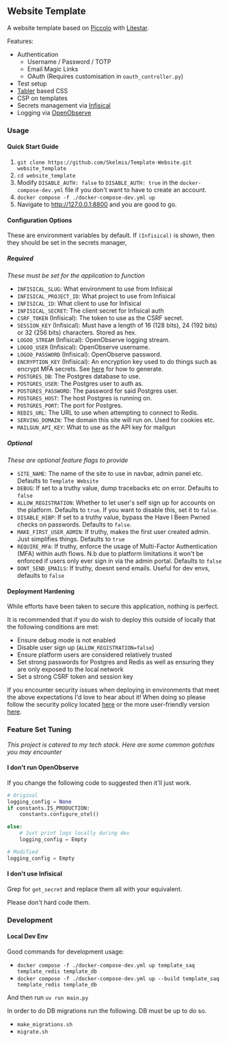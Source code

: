Website Template
---

A website template based on [Piccolo](https://github.com/piccolo-orm/piccolo) with [Litestar](https://litestar.dev/).

Features:
- Authentication
  - Username / Password / TOTP
  - Email Magic Links
  - OAuth (Requires customisation in `oauth_controller.py`)
- Test setup
- [Tabler](https://tabler.io/admin-template) based CSS
- CSP on templates
- Secrets management via [Infisical](https://infisical.com/)
- Logging via [OpenObserve](https://openobserve.ai/)

### Usage

#### Quick Start Guide

1. `git clone https://github.com/Skelmis/Template-Website.git website_template`
2. `cd website_template`
3. Modify `DISABLE_AUTH: false` to `DISABLE_AUTH: true` in the `docker-compose-dev.yml` file if you don't want to have to create an account.
4. `docker compose -f ./docker-compose-dev.yml up`
5. Navigate to http://127.0.0.1:8800 and you are good to go.

#### Configuration Options

These are environment variables by default. If `(Infisical)` is shown, then they should be set in the secrets manager,

##### Required
*These must be set for the application to function*

- `INFISICAL_SLUG`: What environment to use from Infisical
- `INFISICAL_PROJECT_ID`: What project to use from Infisical
- `INFISICAL_ID`: What client to use for Infisical
- `INFISICAL_SECRET`: The client secret for Infisical auth
- `CSRF_TOKEN` (Infisical): The token to use as the CSRF secret.
- `SESSION_KEY` (Infisical): Must have a length of 16 (128 bits), 24 (192 bits) or 32 (256 bits) characters. Stored as hex.
- `LOGOO_STREAM` (Infisical): OpenObserve logging stream.
- `LOGOO_USER` (Infisical): OpenObserve username.
- `LOGOO_PASSWORD` (Infisical): OpenObserve password.
- `ENCRYPTION_KEY` (Infisical): An encryption key used to do things such as encrypt MFA secrets. See [here](https://piccolo-admin.readthedocs.io/en/latest/mfa/index.html#example) for how to generate.
- `POSTGRES_DB`: The Postgres database to use.
- `POSTGRES_USER`: The Postgres user to auth as.
- `POSTGRES_PASSWORD`: The password for said Postgres user.
- `POSTGRES_HOST`: The host Postgres is running on.
- `POSTGRES_PORT`: The port for Postgres.
- `REDIS_URL`: The URL to use when attempting to connect to Redis.
- `SERVING_DOMAIN`: The domain this site will run on. Used for cookies etc.
- `MAILGUN_API_KEY`: What to use as the API key for mailgun

##### Optional
*These are optional feature flags to provide*

- `SITE_NAME`: The name of the site to use in navbar, admin panel etc. Defaults to `Template Website`
- `DEBUG`: If set to a truthy value, dump tracebacks etc on error. Defaults to `false`
- `ALLOW_REGISTRATION`: Whether to let user's self sign up for accounts on the platform. Defaults to `true`. If you want to disable this, set it to `false`.
- `DISABLE_HIBP`: If set to a truthy value, bypass the Have I Been Pwned checks on passwords. Defaults to `false`.
- `MAKE_FIRST_USER_ADMIN`: If truthy, makes the first user created admin. Just simplifies things. Defaults to `true`
- `REQUIRE_MFA`: If truthy, enforce the usage of Multi-Factor Authentication (MFA) within auth flows. N.b due to platform limitations it won't be enforced if users only ever sign in via the admin portal. Defaults to `false`
- `DONT_SEND_EMAILS`: If truthy, doesnt send emails. Useful for dev envs, defaults to `false`

#### Deployment Hardening

While efforts have been taken to secure this application, nothing is perfect.

It is recommended that if you do wish to deploy this outside of locally that the following conditions are met:
- Ensure debug mode is not enabled
- Disable user sign up (`ALLOW_REGISTRATION=false`)
- Ensure platform users are considered relatively trusted
- Set strong passwords for Postgres and Redis as well as ensuring they are only exposed to the local network
- Set a strong CSRF token and session key

If you encounter security issues when deploying in environments that meet the above expectations I'd love to hear about it! When doing so please follow the security policy located [here](https://data.skelmis.co.nz/.well-known/security.txt) or the more user-friendly version [here](https://data.skelmis.co.nz/disclosure-policy).

### Feature Set Tuning

_This project is catered to my tech stack. Here are some common gotchas you may encounter_

#### I don't run OpenObserve

If you change the following code to suggested then it'll just work.
```python
# Original
logging_config = None
if constants.IS_PRODUCTION:
    constants.configure_otel()

else:
    # Just print logs locally during dev
    logging_config = Empty

# Modified
logging_config = Empty
```

#### I don't use Infisical

Grep for `get_secret` and replace them all with your equivalent.

Please don't hard code them.

### Development

#### Local Dev Env

Good commands for development usage:
- `docker compose -f ./docker-compose-dev.yml up template_saq template_redis template_db`
- `docker compose -f ./docker-compose-dev.yml up --build template_saq template_redis template_db`

And then run `uv run main.py`

In order to do DB migrations run the following. DB must be up to do so.
- `make_migrations.sh`
- `migrate.sh`